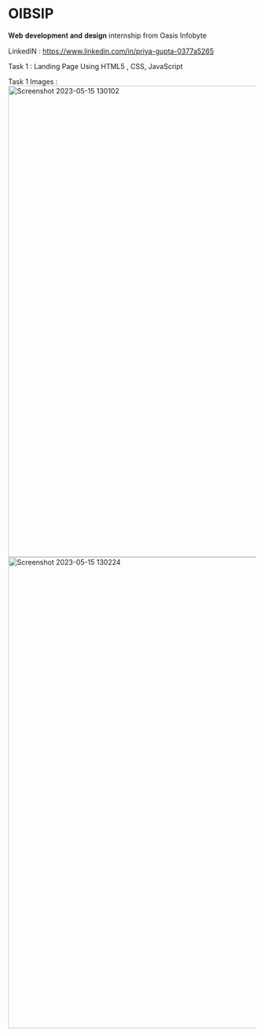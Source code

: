 # OIBSIP
𝐖𝐞𝐛 𝐝𝐞𝐯𝐞𝐥𝐨𝐩𝐦𝐞𝐧𝐭 𝐚𝐧𝐝 𝐝𝐞𝐬𝐢𝐠𝐧 internship from Oasis Infobyte

LinkedIN :  https://www.linkedin.com/in/priya-gupta-0377a5265

Task 1 : Landing Page Using HTML5 , CSS, JavaScript

Task 1 Images :
<img width="960" alt="Screenshot 2023-05-15 130102" src="https://github.com/priyaagupta/OIBSIP/assets/79102483/8eff4b3e-1841-4782-bff6-88b572a81e5c">
<img width="960" alt="Screenshot 2023-05-15 130224" src="https://github.com/priyaagupta/OIBSIP/assets/79102483/e8c3af4d-1dc3-49fe-a5fe-17a33f7190d9">
